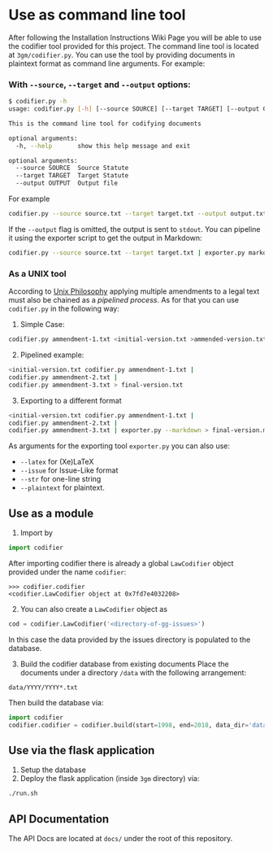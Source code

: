 # Use as command line tool

After following the Installation Instructions Wiki Page you will be able to use the codifier tool provided for this project.  The command line tool is located at `3gm/codifier.py`. You can use the tool by providing documents in plaintext format as command line arguments. For example:

### With `--source`, `--target` and `--output` options:
```bash
$ codifier.py -h
usage: codifier.py [-h] [--source SOURCE] [--target TARGET] [--output OUTPUT]

This is the command line tool for codifying documents

optional arguments:
  -h, --help       show this help message and exit

optional arguments:
  --source SOURCE  Source Statute
  --target TARGET  Target Statute
  --output OUTPUT  Output file
```

For example
```bash
codifier.py --source source.txt --target target.txt --output output.txt
```
If the `--output` flag is omitted, the output is sent to `stdout`. 
You can pipeline it using the exporter script to get the output in Markdown:

```bash
codifier.py --source source.txt --target target.txt | exporter.py markdown > output.md
```

### As a UNIX tool

According to [Unix Philosophy](https://en.wikipedia.org/wiki/Unix_philosophy) applying multiple amendments to a legal text must also be chained as a _pipelined process_. As for that you can use `codifier.py` in the following way:

1. Simple Case: 
```bash
codifier.py ammendment-1.txt <initial-version.txt >ammended-version.txt
```
2. Pipelined example:
```bash
<initial-version.txt codifier.py ammendment-1.txt |
codifier.py ammendment-2.txt |
codifier.py ammendment-3.txt > final-version.txt
```
3. Exporting to a different format 
```bash
<initial-version.txt codifier.py ammendment-1.txt |
codifier.py ammendment-2.txt |
codifier.py ammendment-3.txt | exporter.py --markdown > final-version.md
```
As arguments for the exporting tool `exporter.py` you can also use:
 * `--latex` for (Xe)LaTeX
 * `--issue` for Issue-Like format
 * `--str` for one-line string
 * `--plaintext` for plaintext.

## Use as a module

1. Import by 

```python
import codifier
```
After importing codifier there is already a global `LawCodifier` object provided under the name `codifier`:
```python3
>>> codifier.codifier
<codifier.LawCodifier object at 0x7fd7e4032208>
```

2. You can also create a `LawCodifier` object as 

```python
cod = codifier.LawCodifier('<directory-of-gg-issues>')
```
In this case the data provided by the issues directory is populated to the database.

3. Build the codifier database from existing documents
Place the documents under a directory `/data` with the following arrangement:

```
data/YYYY/YYYY*.txt
```

Then build the database via:

```python
import codifier
codifier.codifier = codifier.build(start=1998, end=2018, data_dir='data/') 
```

## Use via the flask application

1. Setup the database 
2. Deploy the flask application (inside `3gm` directory) via:
```bash
./run.sh
```

## API Documentation

The API Docs are located at `docs/` under the root of this repository. 









